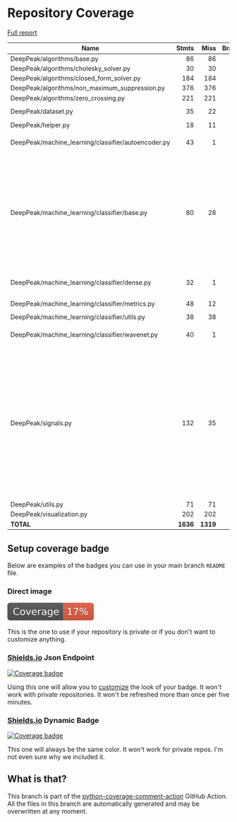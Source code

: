# Repository Coverage

[Full report](https://htmlpreview.github.io/?https://github.com/MartinPdeS/DeepPeak/blob/python-coverage-comment-action-data/htmlcov/index.html)

| Name                                                 |    Stmts |     Miss |   Branch |   BrPart |   Cover |   Missing |
|----------------------------------------------------- | -------: | -------: | -------: | -------: | ------: | --------: |
| DeepPeak/algorithms/base.py                          |       86 |       86 |       20 |        0 |      0% |     1-195 |
| DeepPeak/algorithms/cholesky\_solver.py              |       30 |       30 |        6 |        0 |      0% |      1-69 |
| DeepPeak/algorithms/closed\_form\_solver.py          |      184 |      184 |       30 |        0 |      0% |     1-457 |
| DeepPeak/algorithms/non\_maximum\_suppression.py     |      376 |      376 |       74 |        0 |      0% |     1-934 |
| DeepPeak/algorithms/zero\_crossing.py                |      221 |      221 |       50 |        0 |      0% |     1-490 |
| DeepPeak/dataset.py                                  |       35 |       22 |       14 |        0 |     31% |28-30, 34-83 |
| DeepPeak/helper.py                                   |       18 |       11 |        4 |        0 |     32% |     33-48 |
| DeepPeak/machine\_learning/classifier/autoencoder.py |       43 |        1 |        4 |        2 |     94% |84->exit, 93 |
| DeepPeak/machine\_learning/classifier/base.py        |       80 |       28 |       18 |        5 |     60% |27-45, 49-50, 54-55, 59, 63-69, 107, 124-126, 135-136, 205, 211->215, 216-217 |
| DeepPeak/machine\_learning/classifier/dense.py       |       32 |        1 |        6 |        2 |     92% |62->exit, 71 |
| DeepPeak/machine\_learning/classifier/metrics.py     |       48 |       12 |        6 |        0 |     67% |18-34, 104 |
| DeepPeak/machine\_learning/classifier/utils.py       |       38 |       38 |        2 |        0 |      0% |     1-245 |
| DeepPeak/machine\_learning/classifier/wavenet.py     |       40 |        1 |        6 |        2 |     93% |66->exit, 77 |
| DeepPeak/signals.py                                  |      132 |       35 |       42 |       12 |     64% |106, 116, 117->120, 145-153, 165->169, 170, 176->184, 203, 209, 225-233, 280, 288->295, 333-345 |
| DeepPeak/utils.py                                    |       71 |       71 |       14 |        0 |      0% |     1-185 |
| DeepPeak/visualization.py                            |      202 |      202 |       70 |        0 |      0% |     1-800 |
|                                            **TOTAL** | **1636** | **1319** |  **366** |   **23** | **17%** |           |


## Setup coverage badge

Below are examples of the badges you can use in your main branch `README` file.

### Direct image

[![Coverage badge](https://raw.githubusercontent.com/MartinPdeS/DeepPeak/python-coverage-comment-action-data/badge.svg)](https://htmlpreview.github.io/?https://github.com/MartinPdeS/DeepPeak/blob/python-coverage-comment-action-data/htmlcov/index.html)

This is the one to use if your repository is private or if you don't want to customize anything.

### [Shields.io](https://shields.io) Json Endpoint

[![Coverage badge](https://img.shields.io/endpoint?url=https://raw.githubusercontent.com/MartinPdeS/DeepPeak/python-coverage-comment-action-data/endpoint.json)](https://htmlpreview.github.io/?https://github.com/MartinPdeS/DeepPeak/blob/python-coverage-comment-action-data/htmlcov/index.html)

Using this one will allow you to [customize](https://shields.io/endpoint) the look of your badge.
It won't work with private repositories. It won't be refreshed more than once per five minutes.

### [Shields.io](https://shields.io) Dynamic Badge

[![Coverage badge](https://img.shields.io/badge/dynamic/json?color=brightgreen&label=coverage&query=%24.message&url=https%3A%2F%2Fraw.githubusercontent.com%2FMartinPdeS%2FDeepPeak%2Fpython-coverage-comment-action-data%2Fendpoint.json)](https://htmlpreview.github.io/?https://github.com/MartinPdeS/DeepPeak/blob/python-coverage-comment-action-data/htmlcov/index.html)

This one will always be the same color. It won't work for private repos. I'm not even sure why we included it.

## What is that?

This branch is part of the
[python-coverage-comment-action](https://github.com/marketplace/actions/python-coverage-comment)
GitHub Action. All the files in this branch are automatically generated and may be
overwritten at any moment.